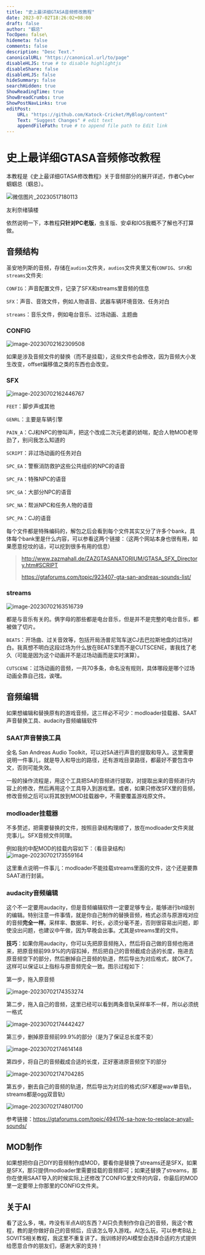 ```yaml
---
title: "史上最详细GTASA音频修改教程"
date: 2023-07-02T18:26:02+08:00
draft: false
author: "蝈总"
TocOpen: false\
hidemeta: false
comments: false
description: "Desc Text."
canonicalURL: "https://canonical.url/to/page"
disableHLJS: true # to disable highlightjs
disableShare: false
disableHLJS: false
hideSummary: false
searchHidden: true
ShowReadingTime: true
ShowBreadCrumbs: true
ShowPostNavLinks: true
editPost:
    URL: "https://github.com/Katock-Cricket/MyBlog/content"
    Text: "Suggest Changes" # edit text
    appendFilePath: true # to append file path to Edit link
---
```


# 史上最详细GTASA音频修改教程

本教程是《史上最详细GTASA修改教程》关于音频部分的展开详述，作者Cyber蝈蝈总（蝈总）。

![微信图片_20230517180113](1.jpg)

友利奈绪镇楼

依然说明一下，本教程**只针对PC老版**，虫豸版、安卓和IOS我概不了解也不打算做。

## 音频结构

圣安地列斯的音频，存储在`audios`文件夹，`audios`文件夹里又有`CONFIG`、`SFX`和`streams`文件夹:

`CONFIG`：声音配置文件，记录了SFX和streams里音频的信息

`SFX`：声音、音效文件，例如人物语音、武器车辆环境音效、任务对白

`streams`：音乐文件，例如电台音乐、过场动画、主题曲

### CONFIG

![image-20230702162309508](2.jpg)

如果是涉及音频文件的替换（而不是挂载），这些文件也会修改，因为音频大小发生改变，offset偏移值之类的东西也会改变。

### SFX

![image-20230702162446767](3.jpg)

`FEET`：脚步声或其他

`GENRL`：主要是车辆引擎

`PAIN_A`：CJ和NPC的惨叫声，把这个改成二次元老婆的娇喘，配合人物MOD老带劲了，别问我怎么知道的

`SCRIPT`：非过场动画的任务对白

`SPC_EA`：警察消防救护这些公共组织的NPC的语音

`SPC_FA`：特殊NPC的语音

`SPC_GA`：大部分NPC的语音

`SPC_NA`：帮派NPC和任务人物的语音

`SPC_PA`：CJ的语音

每个文件都是特殊编码的，解包之后会看到每个文件其实又分了许多个bank，具体每个bank里是什么内容，可以参看这两个链接：（这两个网站本身也很有用，如果愿意挖坟的话，可以挖到很多有用的信息）

> http://www.zazmahall.de/ZAZGTASANATORIUM/GTASA_SFX_Directory.htm#SCRIPT
>
> https://gtaforums.com/topic/923407-gta-san-andreas-sounds-list/

### streams

![image-20230702163516739](4.jpg)

都是与音乐有关的。俩字母的那些都是电台音乐，但是并不是完整的电台音乐，都被做了切片。

`BEATS`：开场曲、过关音效等，包括开局汤普尼驾车送CJ去巴拉斯地盘的过场对白。我真想不明白这段过场为什么放在BEATS里而不是CUTSCENE，害我找了老久（可能是因为这个动画并不是过场动画而是实时演算）。

`CUTSCENE`：过场动画的音频，一共70多条，命名没有规则，具体哪段是哪个过场动画全靠自己找，诶嘿。

## 音频编辑

如果想编辑和替换原有的游戏音频，这三样必不可少：modloader挂载器、SAAT声音替换工具、audacity音频编辑软件

### SAAT声音替换工具

全名 San Andreas Audio Toolkit，可以对SA进行声音的提取和导入。这里需要说明一件事儿，就是导入和导出的路径，还有游戏目录路径，都最好不要包含中文，否则可能失效。

一般的操作流程是，用这个工具把SA的音频进行提取，对提取出来的音频进行内容上的修改，然后再用这个工具导入到游戏里。或者，如果只修改SFX里的音频，修改音频之后可以将其放到MOD挂载器中，不需要覆盖游戏原文件。

### modloader挂载器

不多赘述，把需要替换的文件，按照目录结构理顺了，放在modloader文件夹就完事儿。SFX音频文件同理。

例如我的中配MOD的挂载内容如下：（看目录结构）![image-20230702173559164](5.jpg)

这里重点说明一件事儿：modloader不能挂载streams里面的文件，这个还是要靠SAAT进行封装。

### audacity音频编辑

这个不一定要用audacity，但是音频编辑软件一定要足够专业，能够进行bit级别的编辑。特别注意一件事情，就是你自己制作的替换音频，格式必须与原游戏对应的音频**完全一样**。采样率、数据率、时长，必须分毫不差，否则很容易出问题，即使没出问题，也建议中午做，因为早晚会出事。尤其是streams里的文件。

**技巧**：如果你用audacity，你可以先把原音频拖入，然后将自己做的音频也拖进来，把原音频前99.9%的内容扣掉，然后把自己的音频截成合适的长度，拖进去原音频空下的部分，然后删掉自己音频的轨道，然后导出为对应格式，就OK了。这样可以保证以上指标与原音频完全一致。图示过程如下：

第一步，拖入原音频

![image-20230702174353274](6.jpg)

第二步，拖入自己的音频，这里已经可以看到两条音轨采样率不一样，所以必须统一格式

![image-20230702174442427](7.jpg)

第三步，删掉原音频前99.9%的部分（是为了保证总长度不变）

![image-20230702174614148](C:/Users/78728/AppData/Roaming/Typora/typora-user-images/image-20230702174614148.png)

第四步，将自己的音频截成合适的长度，正好塞进原音频空下的部分

![image-20230702174704285](C:/Users/78728/AppData/Roaming/Typora/typora-user-images/image-20230702174704285.png)

第五步，删去自己的音频的轨道，然后导出为对应的格式(SFX都是wav单音轨，streams都是ogg双音轨)

![image-20230702174801700](C:/Users/78728/AppData/Roaming/Typora/typora-user-images/image-20230702174801700.png)

参考链接：https://gtaforums.com/topic/494176-sa-how-to-replace-anyall-sounds/

## MOD制作

如果想把你自己DIY的音频制作成MOD，要看你是替换了streams还是SFX，如果是SFX，那只提供modloader里需要挂载的音频即可；如果还替换了streams，那你在使用SAAT导入的时候实际上还修改了CONFIG里文件的内容，你最后的MOD里一定要带上你那里的CONFIG文件夹。

## 关于AI

看了这么多，咦，咋没有半点AI的东西？AI只负责制作你自己的音频，我这个教程，教的是你做好自己的音频后，应该怎么导入游戏。AI怎么玩，可以参考B站上SOVITS相关教程，我这里不重复讲了。我训练好的AI模型会选择合适的方式提供给愿意合作的朋友们，感谢大家的支持！